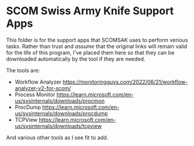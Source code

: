 
# SCOM Swiss Army Knife Support Apps

This folder is for the support apps that SCOMSAK uses to perform verious tasks. Rather than trust and _assume_ that the original links will remain valid for the life of this program, I've placed them here so that they can be downloaded automatically by the tool if they are needed.

The tools are:

* Workflow Analyzer https://monitoringguys.com/2022/06/21/workflow-analyzer-v2-for-scom/
* Process Monitor https://learn.microsoft.com/en-us/sysinternals/downloads/procmon
* ProcDump https://learn.microsoft.com/en-us/sysinternals/downloads/procdump
* TCPView https://learn.microsoft.com/en-us/sysinternals/downloads/tcpview

And various other tools as I see fit to add. 
